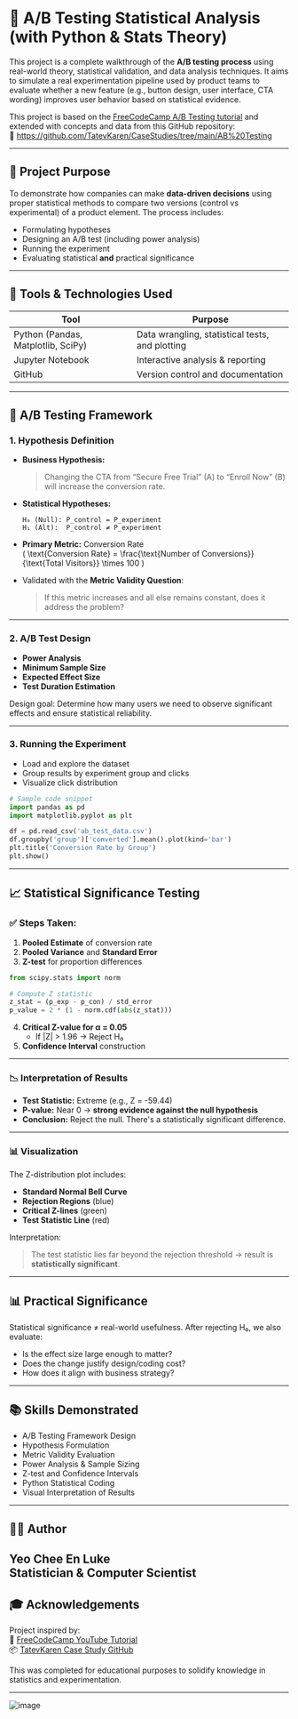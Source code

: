 # 🧪 A/B Testing Statistical Analysis (with Python & Stats Theory)

This project is a complete walkthrough of the **A/B testing process** using real-world theory, statistical validation, and data analysis techniques. It aims to simulate a real experimentation pipeline used by product teams to evaluate whether a new feature (e.g., button design, user interface, CTA wording) improves user behavior based on statistical evidence.

This project is based on the [FreeCodeCamp A/B Testing tutorial](https://youtu.be/FTpmwX94_Yo?si=j64-jlPtn7MiqfzQ) and extended with concepts and data from this GitHub repository:  
🔗 https://github.com/TatevKaren/CaseStudies/tree/main/AB%20Testing

---

## 🎯 Project Purpose

To demonstrate how companies can make **data-driven decisions** using proper statistical methods to compare two versions (control vs experimental) of a product element. The process includes:

- Formulating hypotheses
- Designing an A/B test (including power analysis)
- Running the experiment
- Evaluating statistical **and** practical significance

---

## 🧰 Tools & Technologies Used

| Tool     | Purpose                                |
|----------|----------------------------------------|
| Python (Pandas, Matplotlib, SciPy) | Data wrangling, statistical tests, and plotting |
| Jupyter Notebook | Interactive analysis & reporting |
| GitHub   | Version control and documentation      |

---

## 🧪 A/B Testing Framework

### 1. Hypothesis Definition

- **Business Hypothesis:**  
  > Changing the CTA from “Secure Free Trial” (A) to “Enroll Now” (B) will increase the conversion rate.

- **Statistical Hypotheses:**

  ```text
  H₀ (Null): P_control = P_experiment  
  H₁ (Alt):  P_control ≠ P_experiment
  ```

- **Primary Metric:** Conversion Rate  
  \( \text{Conversion Rate} = \frac{\text{Number of Conversions}}{\text{Total Visitors}} \times 100 \)

- Validated with the **Metric Validity Question**:  
  > If this metric increases and all else remains constant, does it address the problem?

---

### 2. A/B Test Design

- **Power Analysis**
- **Minimum Sample Size**
- **Expected Effect Size**
- **Test Duration Estimation**

Design goal: Determine how many users we need to observe significant effects and ensure statistical reliability.

---

### 3. Running the Experiment

- Load and explore the dataset
- Group results by experiment group and clicks
- Visualize click distribution

```python
# Sample code snippet
import pandas as pd
import matplotlib.pyplot as plt

df = pd.read_csv('ab_test_data.csv')
df.groupby('group')['converted'].mean().plot(kind='bar')
plt.title('Conversion Rate by Group')
plt.show()
```

---

## 📈 Statistical Significance Testing

### ✅ Steps Taken:

1. **Pooled Estimate** of conversion rate  
2. **Pooled Variance** and **Standard Error**  
3. **Z-test** for proportion differences

```python
from scipy.stats import norm

# Compute Z statistic
z_stat = (p_exp - p_con) / std_error
p_value = 2 * (1 - norm.cdf(abs(z_stat)))
```

4. **Critical Z-value for α = 0.05**  
   - If |Z| > 1.96 → Reject H₀
5. **Confidence Interval** construction

---

### 📉 Interpretation of Results

- **Test Statistic:** Extreme (e.g., Z = -59.44)
- **P-value:** Near 0 → **strong evidence against the null hypothesis**
- **Conclusion:** Reject the null. There's a statistically significant difference.

---

### 📊 Visualization

The Z-distribution plot includes:

- **Standard Normal Bell Curve**
- **Rejection Regions** (blue)
- **Critical Z-lines** (green)
- **Test Statistic Line** (red)

Interpretation:
> The test statistic lies far beyond the rejection threshold → result is **statistically significant**.

---

## 📊 Practical Significance

Statistical significance ≠ real-world usefulness. After rejecting H₀, we also evaluate:

- Is the effect size large enough to matter?
- Does the change justify design/coding cost?
- How does it align with business strategy?

---

## 📚 Skills Demonstrated

- A/B Testing Framework Design
- Hypothesis Formulation
- Metric Validity Evaluation
- Power Analysis & Sample Sizing
- Z-test and Confidence Intervals
- Python Statistical Coding
- Visual Interpretation of Results

---

## 🧑‍💼 Author

**Yeo Chee En Luke**  
Statistician & Computer Scientist  
---

## 🎓 Acknowledgements

Project inspired by:  
🎥 [FreeCodeCamp YouTube Tutorial](https://youtu.be/FTpmwX94_Yo?si=j64-jlPtn7MiqfzQ)  
📦 [TatevKaren Case Study GitHub](https://github.com/TatevKaren/CaseStudies/tree/main/AB%20Testing)

This was completed for educational purposes to solidify knowledge in statistics and experimentation.

---

 ![image](https://github.com/user-attachments/assets/30f6cf14-bba5-468e-aa37-ada395810872)
